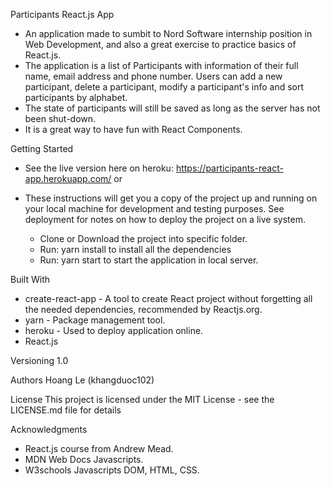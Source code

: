 Participants React.js App

- An application made to sumbit to Nord Software internship position in Web Development, and also a great exercise to practice basics of React.js.
- The application is a list of Participants with information of their full name, email address and phone number. Users can add a new participant, delete a participant, modify a participant's info and sort participants by alphabet. 
- The state of participants will still be saved as long as the server has not been shut-down.
- It is a great way to have fun with React Components.

Getting Started

- See the live version here on heroku: https://participants-react-app.herokuapp.com/
or
- These instructions will get you a copy of the project up and running on your local machine for development and testing purposes. See deployment for notes on how to deploy the project on a live system.

  - Clone or Download the project into specific folder.
  - Run:
    yarn install
  to install all the dependencies
  - Run:
    yarn start
  to start the application in local server.

Built With
- create-react-app - A tool to create React project without forgetting all the needed dependencies, recommended by Reactjs.org.
- yarn - Package management tool.
- heroku - Used to deploy application online.
- React.js

Versioning
1.0

Authors
Hoang Le (khangduoc102)

License
This project is licensed under the MIT License - see the LICENSE.md file for details

Acknowledgments
- React.js course from Andrew Mead.
- MDN Web Docs Javascripts.
- W3schools Javascripts DOM, HTML, CSS.
